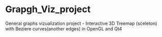 Grapgh_Viz_project
==================

General graphs vizualization project - Interactive 3D Treemap (sceleton) with Beziere curves(another edges) in OpenGL and Qt4
